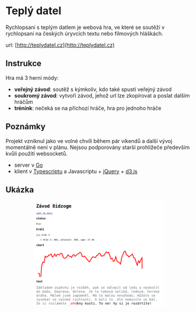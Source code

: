 # Teplý datel

Rychlopsaní s teplým datlem je webová hra, ve které se soutěží v rychlopsaní na
českých úryvcích textu nebo filmových hláškách.

url: [http://teplydatel.cz](http://teplydatel.cz)

## Instrukce
Hra má 3 herní módy:
* **veřejný závod**: soutěž s kýmkoliv, kdo také spustí veřejný závod
* **soukromý závod**: vytvoří závod, jehož url lze zkopírovat a poslat dalším hráčům
* **trénink**: nečeká se na příchozí hráče, hra pro jednoho hráče


## Poznámky
Projekt vzniknul jako ve volné chvíli během pár víkendů a další vývoj
momentálně není v plánu.  Nejsou podporovány starší prohlížeče především kvůli
použítí websocketů.

* server v [Go](https://golang.org/)
* klient v [Typescriptu](http://www.typescriptlang.org/) a Javascriptu + [jQuery](https://jquery.com/) + [d3.js](http://d3js.org/)

## Ukázka

<p align="center">
  <img width="70%" src="./res/screen.png" alt="ingame screenshot" />
</p>
